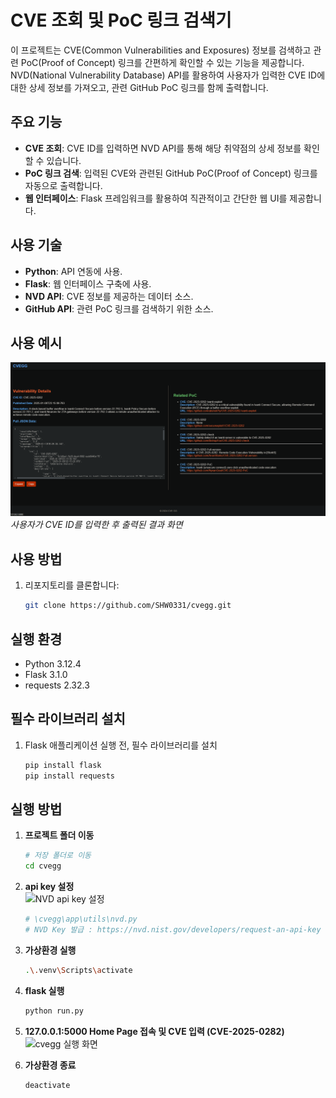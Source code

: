# CVE 조회 및 PoC 링크 검색기

이 프로젝트는 CVE(Common Vulnerabilities and Exposures) 정보를 검색하고 관련 PoC(Proof of Concept) 링크를 간편하게 확인할 수 있는 기능을 제공합니다.  
NVD(National Vulnerability Database) API를 활용하여 사용자가 입력한 CVE ID에 대한 상세 정보를 가져오고, 관련 GitHub PoC 링크를 함께 출력합니다.

## 주요 기능
- **CVE 조회**: CVE ID를 입력하면 NVD API를 통해 해당 취약점의 상세 정보를 확인할 수 있습니다.
- **PoC 링크 검색**: 입력된 CVE와 관련된 GitHub PoC(Proof of Concept) 링크를 자동으로 출력합니다.
- **웹 인터페이스**: Flask 프레임워크를 활용하여 직관적이고 간단한 웹 UI를 제공합니다.

## 사용 기술
- **Python**: API 연동에 사용.
- **Flask**: 웹 인터페이스 구축에 사용.
- **NVD API**: CVE 정보를 제공하는 데이터 소스.
- **GitHub API**: 관련 PoC 링크를 검색하기 위한 소스.

## 사용 예시
![cvegg 실행 화면](https://github.com/SHW0331/cvegg/blob/f5acfd0d57b6bdaf281db2fe72885c419e7367bf/images/search.png)
*사용자가 CVE ID를 입력한 후 출력된 결과 화면*


## 사용 방법
1. 리포지토리를 클론합니다:
   ```bash
   git clone https://github.com/SHW0331/cvegg.git

## 실행 환경
- Python 3.12.4
- Flask 3.1.0
- requests 2.32.3

## 필수 라이브러리 설치
1. Flask 애플리케이션 실행 전, 필수 라이브러리를 설치
   ```bash
   pip install flask
   pip install requests

## 실행 방법
1. **프로젝트 폴더 이동**
   ```bash
   # 저장 폴더로 이동
   cd cvegg

2. **api key 설정** <br>
![NVD api key 설정](https://github.com/SHW0331/cvegg/blob/ee68c7d01d106e8555668bccb7ea05d013da0985/images/code.png)
   ```bash
   # \cvegg\app\utils\nvd.py
   # NVD Key 발급 : https://nvd.nist.gov/developers/request-an-api-key

3. **가상환경 실행**
   ```bash
   .\.venv\Scripts\activate

4. **flask 실행**
   ```bash
   python run.py

5. **127.0.0.1:5000 Home Page 접속 및 CVE 입력 (CVE-2025-0282)**
   ![cvegg 실행 화면](https://github.com/SHW0331/cvegg/blob/e7bea043499911783845d15bcade2dd95ed3a5cf/images/home.png)

6. **가상환경 종료**
   ```bash
   deactivate

